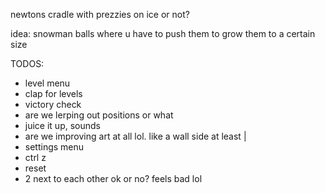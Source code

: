 newtons cradle with prezzies on ice or not?

idea: snowman balls where u have to push them to grow them to a certain size


TODOS:
 - level menu
 - clap for levels
 - victory check
 - are we lerping out  positions or what
 - juice it up, sounds
 - are we improving art at all lol. like a wall side at least |
 - settings menu
 - ctrl z
 - reset
 - 2 next to each other ok or no? feels bad lol